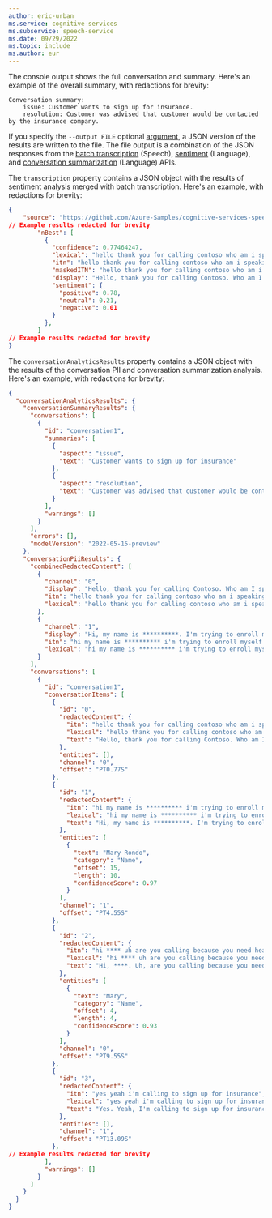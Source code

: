 ```yaml
---
author: eric-urban
ms.service: cognitive-services
ms.subservice: speech-service
ms.date: 09/29/2022
ms.topic: include
ms.author: eur
---
```


The console output shows the full conversation and summary. Here's an example of the overall summary, with redactions for brevity:

```output
Conversation summary:
    issue: Customer wants to sign up for insurance.
    resolution: Customer was advised that customer would be contacted by the insurance company.
```

If you specify the `--output FILE` optional [argument](../../../call-center-quickstart.md#usage-and-arguments), a JSON version of the results are written to the file. The file output is a combination of the JSON responses from the [batch transcription](../../../batch-transcription.md) (Speech), [sentiment](../../../../language-service/sentiment-opinion-mining/overview.md) (Language), and [conversation summarization](../../../../language-service/summarization/overview.md?tabs=conversation-summarization) (Language) APIs. 

The `transcription` property contains a JSON object with the results of sentiment analysis merged with batch transcription. Here's an example, with redactions for brevity:
```json
{
    "source": "https://github.com/Azure-Samples/cognitive-services-speech-sdk/raw/master/scenarios/call-center/sampledata/Call1_separated_16k_health_insurance.wav",
// Example results redacted for brevity
        "nBest": [
          {
            "confidence": 0.77464247,
            "lexical": "hello thank you for calling contoso who am i speaking with today",
            "itn": "hello thank you for calling contoso who am i speaking with today",
            "maskedITN": "hello thank you for calling contoso who am i speaking with today",
            "display": "Hello, thank you for calling Contoso. Who am I speaking with today?",
            "sentiment": {
              "positive": 0.78,
              "neutral": 0.21,
              "negative": 0.01
            }
          },
        ]
// Example results redacted for brevity
}   
```

The `conversationAnalyticsResults` property contains a JSON object with the results of the conversation PII and conversation summarization analysis. Here's an example, with redactions for brevity:
```json
{
  "conversationAnalyticsResults": {
    "conversationSummaryResults": {
      "conversations": [
        {
          "id": "conversation1",
          "summaries": [
            {
              "aspect": "issue",
              "text": "Customer wants to sign up for insurance"
            },
            {
              "aspect": "resolution",
              "text": "Customer was advised that customer would be contacted by the insurance company"
            }
          ],
          "warnings": []
        }
      ],
      "errors": [],
      "modelVersion": "2022-05-15-preview"
    },
    "conversationPiiResults": {
      "combinedRedactedContent": [
        {
          "channel": "0",
          "display": "Hello, thank you for calling Contoso. Who am I speaking with today? Hi, ****. Uh, are you calling because you need health insurance?", // Example results redacted for brevity
          "itn": "hello thank you for calling contoso who am i speaking with today hi **** uh are you calling because you need health insurance", // Example results redacted for brevity
          "lexical": "hello thank you for calling contoso who am i speaking with today hi **** uh are you calling because you need health insurance" // Example results redacted for brevity
        },
        {
          "channel": "1",
          "display": "Hi, my name is **********. I'm trying to enroll myself with Contoso. Yes. Yeah, I'm calling to sign up for insurance.", // Example results redacted for brevity
          "itn": "hi my name is ********** i'm trying to enroll myself with contoso yes yeah i'm calling to sign up for insurance", // Example results redacted for brevity
          "lexical": "hi my name is ********** i'm trying to enroll myself with contoso yes yeah i'm calling to sign up for insurance" // Example results redacted for brevity
        }
      ],
      "conversations": [
        {
          "id": "conversation1",
          "conversationItems": [
            {
              "id": "0",
              "redactedContent": {
                "itn": "hello thank you for calling contoso who am i speaking with today",
                "lexical": "hello thank you for calling contoso who am i speaking with today",
                "text": "Hello, thank you for calling Contoso. Who am I speaking with today?"
              },
              "entities": [],
              "channel": "0",
              "offset": "PT0.77S"
            },
            {
              "id": "1",
              "redactedContent": {
                "itn": "hi my name is ********** i'm trying to enroll myself with contoso",
                "lexical": "hi my name is ********** i'm trying to enroll myself with contoso",
                "text": "Hi, my name is **********. I'm trying to enroll myself with Contoso."
              },
              "entities": [
                {
                  "text": "Mary Rondo",
                  "category": "Name",
                  "offset": 15,
                  "length": 10,
                  "confidenceScore": 0.97
                }
              ],
              "channel": "1",
              "offset": "PT4.55S"
            },
            {
              "id": "2",
              "redactedContent": {
                "itn": "hi **** uh are you calling because you need health insurance",
                "lexical": "hi **** uh are you calling because you need health insurance",
                "text": "Hi, ****. Uh, are you calling because you need health insurance?"
              },
              "entities": [
                {
                  "text": "Mary",
                  "category": "Name",
                  "offset": 4,
                  "length": 4,
                  "confidenceScore": 0.93
                }
              ],
              "channel": "0",
              "offset": "PT9.55S"
            },
            {
              "id": "3",
              "redactedContent": {
                "itn": "yes yeah i'm calling to sign up for insurance",
                "lexical": "yes yeah i'm calling to sign up for insurance",
                "text": "Yes. Yeah, I'm calling to sign up for insurance."
              },
              "entities": [],
              "channel": "1",
              "offset": "PT13.09S"
            },
// Example results redacted for brevity
          ],
          "warnings": []
        }
      ]
    }
  }
}
```